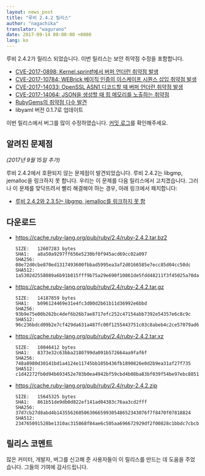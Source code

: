 ```yaml
---
layout: news_post
title: "루비 2.4.2 릴리스"
author: "nagachika"
translator: "wagurano"
date: 2017-09-14 00:00:00 +0000
lang: ko
---
```


루비 2.4.2가 릴리스 되었습니다.
이번 릴리스는 보안 취약점 수정을 포함합니다.

* [CVE-2017-0898: Kernel.sprintf에서 버퍼 언더런 취약점 발생](/ko/news/2017/09/14/sprintf-buffer-underrun-cve-2017-0898/)
* [CVE-2017-10784: WEBrick 베이직 인증의 이스케이프 시퀀스 삽입 취약점 발생](/ko/news/2017/09/14/webrick-basic-auth-escape-sequence-injection-cve-2017-10784/)
* [CVE-2017-14033: OpenSSL ASN1 디코드할 때 버퍼 언더런 취약점 발생](/ko/news/2017/09/14/openssl-asn1-buffer-underrun-cve-2017-14033/)
* [CVE-2017-14064: JSON을 생성할 때 힙 메모리를 노출하는 취약점](/ko/news/2017/09/14/json-heap-exposure-cve-2017-14064/)
* [RubyGems의 취약점 다수 발견](/ko/news/2017/08/29/multiple-vulnerabilities-in-rubygems/)
* libyaml 버전 0.1.7로 업데이트

이번 릴리스에서 버그를 많이 수정하였습니다.
[커밋 로그](https://github.com/ruby/ruby/compare/v2_4_1...v2_4_2)를 확인해주세요.

## 알려진 문제점

_(2017년 9월 15일 추가)_

루비 2.4.2에서 호환되지 않는 문제점이 발견되었습니다.
루비 2.4.2는 libgmp, jemalloc을 링크하지 못 합니다.
우리는 이 문제를 다음 릴리스에서 고치겠습니다. 그러나 이 문제를 맞닥뜨려서 빨리 해결해야 하는 경우, 아래 링크에서 패치합니다:

* [루비 2.4.2와 2.3.5는 libgmp, jemalloc를 링크하지 못 함](https://bugs.ruby-lang.org/issues/13899)

## 다운로드

* <https://cache.ruby-lang.org/pub/ruby/2.4/ruby-2.4.2.tar.bz2>

      SIZE:   12607283 bytes
      SHA1:   a8a50a9297ff656e5230bf0f945acd69cc02a097
      SHA256: 08e72d0cbe870ed1317493600fbbad5995ea3af2d0166585e7ecc85d04cc50dc
      SHA512: 1a5302d2558089a6b91b815fff9b75a29e690f10861de5fdd48211f3f45025a70dad7495f216e6af9c62d72e69ed316f1a52fada704bdc7e6d8c094d141ea77c

* <https://cache.ruby-lang.org/pub/ruby/2.4/ruby-2.4.2.tar.gz>

      SIZE:   14187859 bytes
      SHA1:   b096124469e31e4fc3d00d2b61b11d36992e6bbd
      SHA256: 93b9e75e00b262bc4def6b26b7ae8717efc252c47154abb7392e54357e6c8c9c
      SHA512: 96c236bdcd09b2e7cf429da631a487fc00f1255443751c03c8abeb4c2ce57079ad60ef566fecc0bf2c7beb2f080e2b8c4d30f321664547b2dc7d2a62aa1075ef

* <https://cache.ruby-lang.org/pub/ruby/2.4/ruby-2.4.2.tar.xz>

      SIZE:   10046412 bytes
      SHA1:   8373e32c63bba2180799da091b572664aa9faf6f
      SHA256: 748a8980d30141bd1a4124e11745bb105b436fb1890826e0d2b9ea31af27f735
      SHA512: c1d42272fb0d94b693452e703b0ea4942bf59cbd4b08ba83bf039f54be97ebc88511632413da0164970b4cf97bc302bccb88aab48edfa8fa147498e7ee741595

* <https://cache.ruby-lang.org/pub/ruby/2.4/ruby-2.4.2.zip>

      SIZE:   15645325 bytes
      SHA1:   861b51de9db0d822ef141ad04383c76aa3cd2fff
      SHA256: 37d7cb27d8abd4b143556260506306659930548652343076f7f8470f07818824
      SHA512: 234765091528be1310ac315868f84ae6c505aa696672929df2f00828c1bbdc7cbcb2fc690eab4e73efde6be9104584ba7b6944853861f6d05e775b124ce8dfd5

## 릴리스 코멘트

많은 커미터, 개발자, 버그를 신고해 준 사용자들이 이 릴리스를 만드는 데 도움을
주었습니다.
그들의 기여에 감사드립니다.
